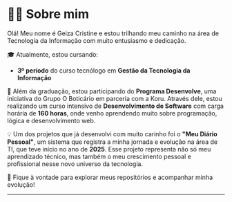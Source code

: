 # 👩‍💻 Sobre mim

Olá! Meu nome é Geiza Cristine e estou trilhando meu caminho na área de Tecnologia da Informação com muito entusiasmo e dedicação.

🎓 Atualmente, estou cursando:
- **3º período** do curso tecnólogo em **Gestão da Tecnologia da Informação**


🚀 Além da graduação, estou participando do **Programa Desenvolve**, uma iniciativa do Grupo O Boticário em parceria com a Koru. Através dele, estou realizando um curso intensivo de **Desenvolvimento de Software** com carga horária de **160 horas**, onde venho aprendendo muito sobre programação, lógica e desenvolvimento web.

💡 Um dos projetos que já desenvolvi com muito carinho foi o **"Meu Diário Pessoal"**, um sistema que registra a minha jornada e evolução na área de TI, que teve início no ano de **2025**. Esse projeto representa não só meu aprendizado técnico, mas também o meu crescimento pessoal e profissional nesse novo universo da tecnologia.

🔗 Fique à vontade para explorar meus repositórios e acompanhar minha evolução!

---
